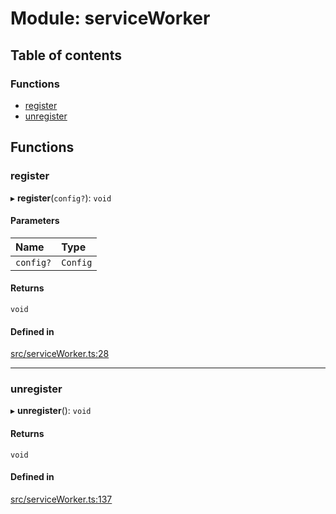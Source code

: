 # Module: serviceWorker

## Table of contents

### Functions

- [register](../wiki/serviceWorker#register)
- [unregister](../wiki/serviceWorker#unregister)

## Functions

### register

▸ **register**(`config?`): `void`

#### Parameters

| Name | Type |
| :------ | :------ |
| `config?` | `Config` |

#### Returns

`void`

#### Defined in

[src/serviceWorker.ts:28](https://github.com/ExperimentsByFileFighter/WebApp-PoC-technical-Documentation/blob/5171d3e/src/serviceWorker.ts#L28)

___

### unregister

▸ **unregister**(): `void`

#### Returns

`void`

#### Defined in

[src/serviceWorker.ts:137](https://github.com/ExperimentsByFileFighter/WebApp-PoC-technical-Documentation/blob/5171d3e/src/serviceWorker.ts#L137)
